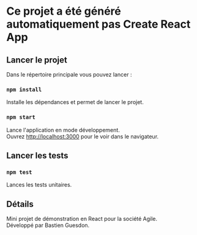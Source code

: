 # Ce projet a été généré automatiquement pas Create React App
## Lancer le projet

Dans le répertoire principale vous pouvez lancer :

### `npm install`

Installe les dépendances et permet de lancer le projet.

### `npm start`

Lance l'application en mode développement.\
Ouvrez [http://localhost:3000](http://localhost:3000) pour le voir dans le navigateur.

## Lancer les tests

### `npm test`

Lances les tests unitaires.

## Détails

Mini projet de démonstration en React pour la société Agile.\
Développé par Bastien Guesdon.
